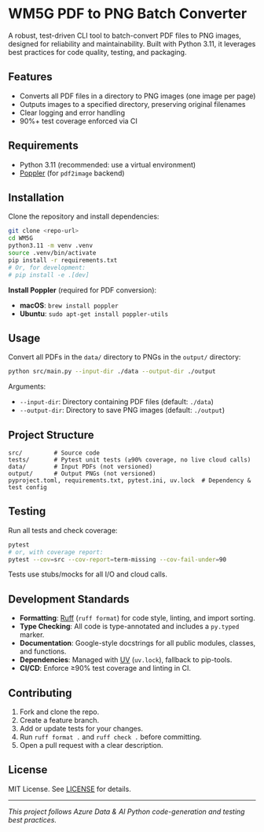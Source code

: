 # WM5G PDF to PNG Batch Converter

A robust, test-driven CLI tool to batch-convert PDF files to PNG images, designed for reliability and maintainability. Built with Python 3.11, it leverages best practices for code quality, testing, and packaging.

## Features
- Converts all PDF files in a directory to PNG images (one image per page)
- Outputs images to a specified directory, preserving original filenames
- Clear logging and error handling
- 90%+ test coverage enforced via CI

## Requirements
- Python 3.11 (recommended: use a virtual environment)
- [Poppler](https://poppler.freedesktop.org/) (for `pdf2image` backend)

## Installation
Clone the repository and install dependencies:
```sh
git clone <repo-url>
cd WM5G
python3.11 -m venv .venv
source .venv/bin/activate
pip install -r requirements.txt
# Or, for development:
# pip install -e .[dev]
```

**Install Poppler** (required for PDF conversion):
- **macOS**: `brew install poppler`
- **Ubuntu**: `sudo apt-get install poppler-utils`

## Usage
Convert all PDFs in the `data/` directory to PNGs in the `output/` directory:
```sh
python src/main.py --input-dir ./data --output-dir ./output
```
Arguments:
- `--input-dir`: Directory containing PDF files (default: `./data`)
- `--output-dir`: Directory to save PNG images (default: `./output`)

## Project Structure
```
src/         # Source code
tests/       # Pytest unit tests (≥90% coverage, no live cloud calls)
data/        # Input PDFs (not versioned)
output/      # Output PNGs (not versioned)
pyproject.toml, requirements.txt, pytest.ini, uv.lock  # Dependency & test config
```

## Testing
Run all tests and check coverage:
```sh
pytest
# or, with coverage report:
pytest --cov=src --cov-report=term-missing --cov-fail-under=90
```
Tests use stubs/mocks for all I/O and cloud calls.

## Development Standards
- **Formatting**: [Ruff](https://docs.astral.sh/ruff/) (`ruff format`) for code style, linting, and import sorting.
- **Type Checking**: All code is type-annotated and includes a `py.typed` marker.
- **Documentation**: Google-style docstrings for all public modules, classes, and functions.
- **Dependencies**: Managed with [UV](https://github.com/astral-sh/uv) (`uv.lock`), fallback to pip-tools.
- **CI/CD**: Enforce ≥90% test coverage and linting in CI.

## Contributing
1. Fork and clone the repo.
2. Create a feature branch.
3. Add or update tests for your changes.
4. Run `ruff format .` and `ruff check .` before committing.
5. Open a pull request with a clear description.

## License
MIT License. See [LICENSE](LICENSE) for details.

---
*This project follows Azure Data & AI Python code-generation and testing best practices.*
